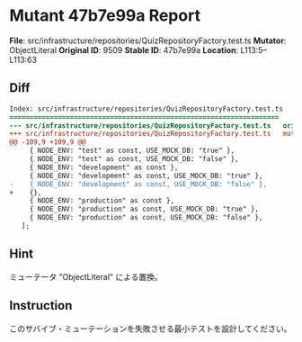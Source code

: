 # Mutant 47b7e99a Report

**File**: src/infrastructure/repositories/QuizRepositoryFactory.test.ts
**Mutator**: ObjectLiteral
**Original ID**: 9509
**Stable ID**: 47b7e99a
**Location**: L113:5–L113:63

## Diff

```diff
Index: src/infrastructure/repositories/QuizRepositoryFactory.test.ts
===================================================================
--- src/infrastructure/repositories/QuizRepositoryFactory.test.ts	original
+++ src/infrastructure/repositories/QuizRepositoryFactory.test.ts	mutated #9509
@@ -109,9 +109,9 @@
     { NODE_ENV: "test" as const, USE_MOCK_DB: "true" },
     { NODE_ENV: "test" as const, USE_MOCK_DB: "false" },
     { NODE_ENV: "development" as const },
     { NODE_ENV: "development" as const, USE_MOCK_DB: "true" },
-    { NODE_ENV: "development" as const, USE_MOCK_DB: "false" },
+    {},
     { NODE_ENV: "production" as const },
     { NODE_ENV: "production" as const, USE_MOCK_DB: "true" },
     { NODE_ENV: "production" as const, USE_MOCK_DB: "false" },
   ];
```

## Hint

ミューテータ "ObjectLiteral" による置換。

## Instruction

このサバイブ・ミューテーションを失敗させる最小テストを設計してください。

